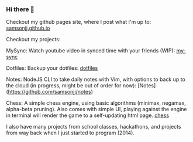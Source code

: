 ### Hi there 👋

<!--
**samsonjj/samsonjj** is a ✨ _special_ ✨ repository because its `README.md` (this file) appears on your GitHub profile.

Here are some ideas to get you started:

- 🔭 I’m currently working on ...
- 🌱 I’m currently learning ...
- 👯 I’m looking to collaborate on ...
- 🤔 I’m looking for help with ...
- 💬 Ask me about ...
- 📫 How to reach me: ...
- 😄 Pronouns: ...
- ⚡ Fun fact: ...
-->

Checkout my github pages site, where I post what I'm up to: [samsonjj.github.io](https://samsonjj.github.io)


Checkout my projects:

MySync: Watch youtube video in synced time with your friends (WIP): [my-sync](https://github.com/samsonjj/my-sync)

Dotfiles: Backup your dotfiles: [dotfiles](https://github.com/samsonjj/dotfiles)

Notes: NodeJS CLI to take daily notes with Vim, with options to back up to the cloud (in progress, might be out of order for now): [Notes]
(https://github.com/samsonjj/notes)

Chess: A simple chess engine, using basic algorithms (minimax, negamax, alpha-beta pruning). Also comes with simple UI, playing against the engine in terminal will render the game to a self-updating html page. [chess](https://github.com/samsonjj/chess)

I also have many projects from school classes, hackathons, and projects from way back when I just started to program (2014).
